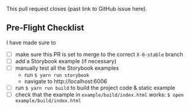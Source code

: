 This pull request closes (past link to GitHub issue here).

## Pre-Flight Checklist
I have made sure to
- [ ] make sure this PR is set to merge to the correct `X-0-stable` branch
- [ ] add a Storybook example (if necessary)
- [ ] manually test all the Storybook examples
  * run `$ yarn run storybook`
  * navigate to http://localhost:6006
- [ ] run `$ yarn run build` to build the project code & static example
- [ ] check that the example in `example/build/index.html` works: `$ open example/build/index.html`
